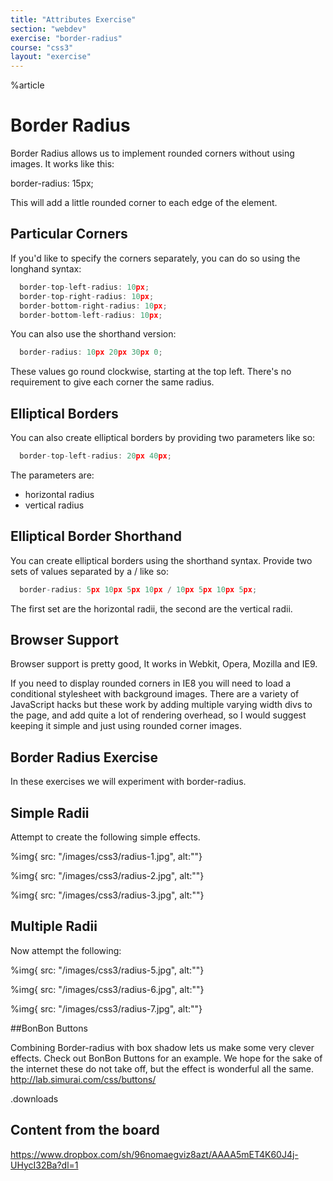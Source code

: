 ```yaml
---
title: "Attributes Exercise"
section: "webdev"
exercise: "border-radius"
course: "css3"
layout: "exercise"
---
```


%article



# Border Radius

Border Radius allows us to implement rounded corners without using images. It works like this:

border-radius: 15px;

This will add a little rounded corner to each edge of the element.

## Particular Corners

If you'd like to specify the corners separately, you can do so using the longhand syntax:

```js
  border-top-left-radius: 10px;
  border-top-right-radius: 10px;
  border-bottom-right-radius: 10px;
  border-bottom-left-radius: 10px;
```





You can also use the shorthand version:

```js
  border-radius: 10px 20px 30px 0;
```





These values go round clockwise, starting at the top left. There's no requirement to give each corner the same radius.

## Elliptical Borders

You can also create elliptical borders by providing two parameters like so:

```js
  border-top-left-radius: 20px 40px;
```





The parameters are:

* horizontal radius
* vertical radius

## Elliptical Border Shorthand

You can create elliptical borders using the shorthand syntax. Provide two sets of values separated by a / like so:

```js
  border-radius: 5px 10px 5px 10px / 10px 5px 10px 5px;
```





The first set are the horizontal radii, the second are the vertical radii.

## Browser Support

Browser support is pretty good, It works in Webkit, Opera, Mozilla and IE9.

If you need to display rounded corners in IE8 you will need to load a conditional stylesheet with background images. There are a variety of JavaScript hacks but these work by adding multiple varying width divs to the page, and add quite a lot of rendering overhead, so I would suggest keeping it simple and just using rounded corner images.



## Border Radius Exercise

In these exercises we will experiment with border-radius.

## Simple Radii

Attempt to create the following simple effects.

%img{ src: "/images/css3/radius-1.jpg", alt:""}

%img{ src: "/images/css3/radius-2.jpg", alt:""}

%img{ src: "/images/css3/radius-3.jpg", alt:""}





## Multiple Radii
Now attempt the following:

%img{ src: "/images/css3/radius-5.jpg", alt:""}

%img{ src: "/images/css3/radius-6.jpg", alt:""}

%img{ src: "/images/css3/radius-7.jpg", alt:""}





##BonBon Buttons

Combining Border-radius with box shadow lets us make some very clever effects. Check out BonBon Buttons for an example. We hope for the sake of the internet these do not take off, but the effect is wonderful all the same.
http://lab.simurai.com/css/buttons/


.downloads


## Content from the board

<https://www.dropbox.com/sh/96nomaegviz8azt/AAAA5mET4K60J4j-UHycI32Ba?dl=1>
